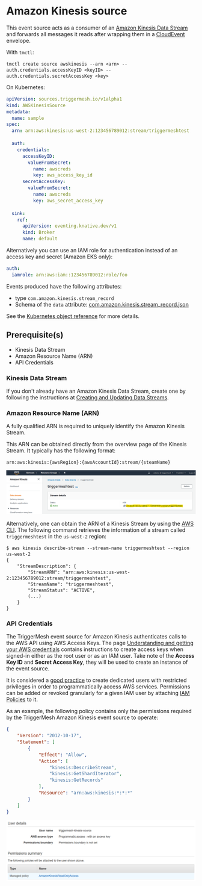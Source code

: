 # Amazon Kinesis source

This event source acts as a consumer of an [Amazon Kinesis Data Stream][kinesis-docs] and forwards all messages it reads
after wrapping them in a [CloudEvent][ce] envelope.

With `tmctl`:

```
tmctl create source awskinesis --arn <arn> --auth.credentials.accessKeyID <keyID> --auth.credentials.secretAccessKey <key>
```

On Kubernetes:

```yaml
apiVersion: sources.triggermesh.io/v1alpha1
kind: AWSKinesisSource
metadata:
  name: sample
spec:
  arn: arn:aws:kinesis:us-west-2:123456789012:stream/triggermeshtest

  auth:
    credentials:
      accessKeyID:
        valueFromSecret:
          name: awscreds
          key: aws_access_key_id
      secretAccessKey:
        valueFromSecret:
          name: awscreds
          key: aws_secret_access_key

  sink:
    ref:
      apiVersion: eventing.knative.dev/v1
      kind: Broker
      name: default
```

Alternatively you can use an IAM role for authentication instead of an access key and secret (Amazon EKS only):

```yaml
auth:
  iamrole: arn:aws:iam::123456789012:role/foo
```

Events produced have the following attributes:

* type `com.amazon.kinesis.stream_record`
* Schema of the `data` attribute: [com.amazon.kinesis.stream_record.json](https://raw.githubusercontent.com/triggermesh/triggermesh/main/schemas/com.amazon.kinesis.stream_record.json)

See the [Kubernetes object reference](../../reference/sources/#sources.triggermesh.io/v1alpha1.AWSKinesisSource) for more details.

## Prerequisite(s)

- Kinesis Data Stream
- Amazon Resource Name (ARN)
- API Credentials

### Kinesis Data Stream

If you don't already have an Amazon Kinesis Data Stream, create one by following the instructions at [Creating and
Updating Data Streams][kinesis-stream-create].

### Amazon Resource Name (ARN)

A fully qualified ARN is required to uniquely identify the Amazon Kinesis Stream.

This ARN can be obtained directly from the overview page of the Kinesis Stream. It typically has the following format:

```
arn:aws:kinesis:{awsRegion}:{awsAccountId}:stream/{steamName}
```

![Kinesis Data Stream](../assets/images/awskinesis-source/stream-1.png)

Alternatively, one can obtain the ARN of a Kinesis Stream by using the [AWS CLI][aws-cli]. The following command
retrieves the information of a stream called `triggermeshtest` in the `us-west-2` region:

```console
$ aws kinesis describe-stream --stream-name triggermeshtest --region us-west-2
{
    "StreamDescription": {
        "StreamARN": "arn:aws:kinesis:us-west-2:123456789012:stream/triggermeshtest",
        "StreamName": "triggermeshtest",
        "StreamStatus": "ACTIVE",
        (...)
    }
}
```

### API Credentials

The TriggerMesh event source for Amazon Kinesis authenticates calls to the AWS API using AWS Access Keys. The page
[Understanding and getting your AWS credentials][accesskey] contains instructions to create access keys when signed-in
either as the root user or as an IAM user. Take note of the **Access Key ID** and **Secret Access Key**, they will be
used to create an instance of the event source.

It is considered a [good practice][iam-bestpractices] to create dedicated users with restricted privileges in order to
programmatically access AWS services. Permissions can be added or revoked granularly for a given IAM user by attaching
[IAM Policies][iam-policies] to it.

As an example, the following policy contains only the permissions required by the TriggerMesh Amazon Kinesis event
source to operate:

```json
{
    "Version": "2012-10-17",
    "Statement": [
        {
            "Effect": "Allow",
            "Action": [
                "kinesis:DescribeStream",
                "kinesis:GetShardIterator",
                "kinesis:GetRecords"
            ],
            "Resource": "arn:aws:kinesis:*:*:*"
        }
    ]
}
```

![Creating an IAM user](../assets/images/awskinesis-source/iam-user-1.png)

[arn]: https://docs.aws.amazon.com/IAM/latest/UserGuide/list_amazonkinesis.html#amazonkinesis-resources-for-iam-policies
[accesskey]: https://docs.aws.amazon.com/general/latest/gr/aws-sec-cred-types.html#access-keys-and-secret-access-keys
[aws-cli]: https://aws.amazon.com/cli/
[iam-bestpractices]: https://docs.aws.amazon.com/general/latest/gr/aws-access-keys-best-practices.html#iam-user-access-keys
[iam-policies]: https://docs.aws.amazon.com/IAM/latest/UserGuide/access_policies.html

[kinesis-docs]: https://docs.aws.amazon.com/streams/latest/dev/introduction.html
[kinesis-stream-create]: https://docs.aws.amazon.com/streams/latest/dev/amazon-kinesis-streams.html

[tm-secret]: ../secrets.md

[ce]: https://cloudevents.io/
